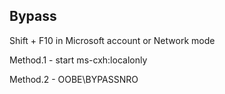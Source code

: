 ## Bypass 

Shift + F10 in Microsoft account or Network mode

Method.1    -    start ms-cxh:localonly

Method.2    -    OOBE\BYPASSNRO